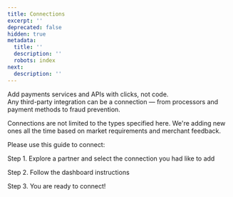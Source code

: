 ```yaml
---
title: Connections
excerpt: ''
deprecated: false
hidden: true
metadata:
  title: ''
  description: ''
  robots: index
next:
  description: ''
---
```

Add payments services and APIs with clicks, not code.  
Any third-party integration can be a connection — from processors and payment methods to fraud prevention.

Connections are not limited to the types specified here. We're adding new ones all the time based on market requirements and merchant feedback.

Please use this guide to connect:

Step 1. Explore a partner and select the connection you had like to add

Step 2. Follow the dashboard instructions

Step 3. You are ready to connect!